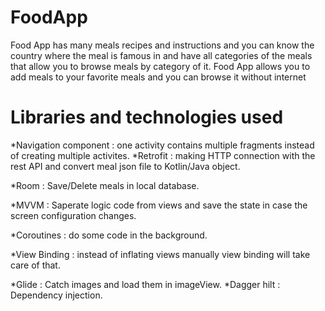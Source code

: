# FoodApp
Food App has many meals recipes and instructions and you can know the country where the meal is famous in and have all categories of the meals that allow you to browse meals by category of it. Food App allows you to add meals to your favorite meals and you can browse it without internet
# Libraries and technologies used
*Navigation component : one activity contains multiple fragments instead of creating multiple activites.
*Retrofit : making HTTP connection with the rest API and convert meal json file to Kotlin/Java object.

*Room : Save/Delete meals in local database.

*MVVM : Saperate logic code from views and save the state in case the screen configuration changes.

*Coroutines : do some code in the background.

*View Binding : instead of inflating views manually view binding will take care of that.

*Glide : Catch images and load them in imageView.
*Dagger hilt : Dependency injection.
